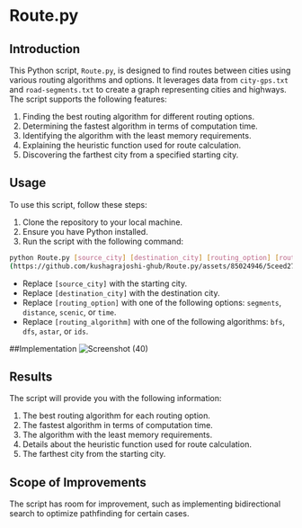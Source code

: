 # Route.py

## Introduction

This Python script, `Route.py`, is designed to find routes between cities using various routing algorithms and options. It leverages data from `city-gps.txt` and `road-segments.txt` to create a graph representing cities and highways. The script supports the following features:

1. Finding the best routing algorithm for different routing options.
2. Determining the fastest algorithm in terms of computation time.
3. Identifying the algorithm with the least memory requirements.
4. Explaining the heuristic function used for route calculation.
5. Discovering the farthest city from a specified starting city.

## Usage

To use this script, follow these steps:

1. Clone the repository to your local machine.
2. Ensure you have Python installed.
3. Run the script with the following command:

```bash
python Route.py [source_city] [destination_city] [routing_option] [routing_algorithm]
(https://github.com/kushagrajoshi-ghub/Route.py/assets/85024946/5ceed271-3907-4a72-a6a6-f6eeb8f257bd)
```

- Replace `[source_city]` with the starting city.
- Replace `[destination_city]` with the destination city.
- Replace `[routing_option]` with one of the following options: `segments`, `distance`, `scenic`, or `time`.
- Replace `[routing_algorithm]` with one of the following algorithms: `bfs`, `dfs`, `astar`, or `ids`.

##Implementation
![Screenshot (40)](https://github.com/kushagrajoshi-ghub/Route.py/assets/85024946/12854ae8-4533-4e9e-a353-814acc8a013f)


## Results

The script will provide you with the following information:

1. The best routing algorithm for each routing option.
2. The fastest algorithm in terms of computation time.
3. The algorithm with the least memory requirements.
4. Details about the heuristic function used for route calculation.
5. The farthest city from the starting city.

## Scope of Improvements

The script has room for improvement, such as implementing bidirectional search to optimize pathfinding for certain cases.
